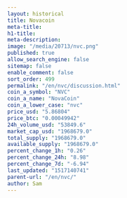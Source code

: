 ```yaml
---
layout: historical
title: Novacoin
meta-title: 
h1-title: 
meta-description: 
image: "/media/20713/nvc.png"
published: true
allow_search_engine: false
sitemap: false
enable_comment: false
sort_order: 499
permalink: "/en/nvc/discussion.html"
coin_a_symbol: "NVC"
coin_a_name: "NovaCoin"
coin_a_lower_case: "nvc"
price_usd: "5.86804"
price_btc: "0.00049942"
24h_volume_usd: "53849.6"
market_cap_usd: "1968679.0"
total_supply: "1968679.0"
available_supply: "1968679.0"
percent_change_1h: "0.26"
percent_change_24h: "8.98"
percent_change_7d: "-6.94"
last_updated: "1517140741"
parent-url: "/en/nvc/"
author: Sam
---
```


